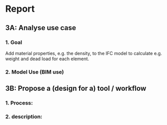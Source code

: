 # Report
## 3A: Analyse use case
### 1. Goal
Add material properties, e.g. the density, to the IFC model to calculate e.g. weight and dead load for each element.
### 2. Model Use (BIM use)
## 3B: Propose a (design for a) tool / workflow
### 1. Process: 
### 2. description: